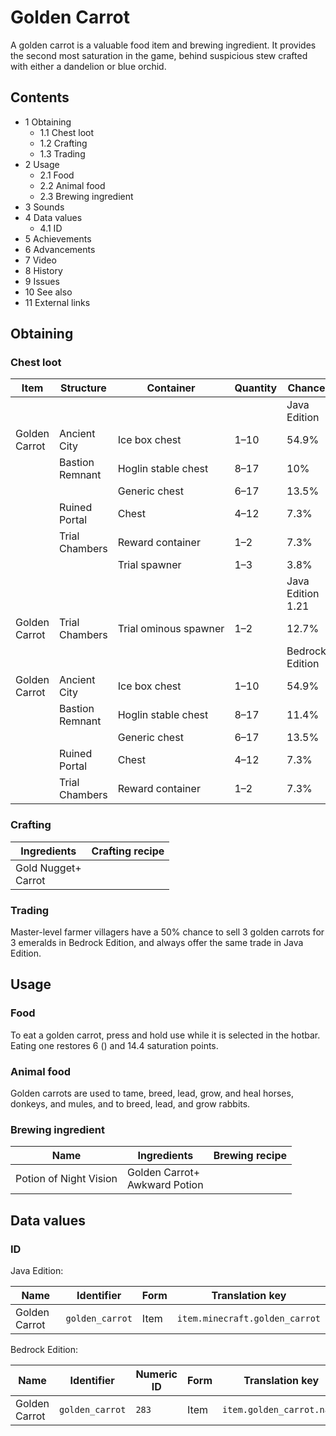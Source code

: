 # Golden Carrot
A golden carrot is a valuable food item and brewing ingredient. It provides the second most saturation in the game, behind suspicious stew crafted with either a dandelion or blue orchid.

## Contents
- 1 Obtaining
	- 1.1 Chest loot
	- 1.2 Crafting
	- 1.3 Trading
- 2 Usage
	- 2.1 Food
	- 2.2 Animal food
	- 2.3 Brewing ingredient
- 3 Sounds
- 4 Data values
	- 4.1 ID
- 5 Achievements
- 6 Advancements
- 7 Video
- 8 History
- 9 Issues
- 10 See also
- 11 External links

## Obtaining
### Chest loot
| Item          | Structure       | Container             | Quantity | Chance            |
|---------------|-----------------|-----------------------|----------|-------------------|
|               |                 |                       |          | Java Edition      |
| Golden Carrot | Ancient City    | Ice box chest         | 1–10     | 54.9%             |
|               | Bastion Remnant | Hoglin stable chest   | 8–17     | 10%               |
|               |                 | Generic chest         | 6–17     | 13.5%             |
|               | Ruined Portal   | Chest                 | 4–12     | 7.3%              |
|               | Trial Chambers  | Reward container      | 1–2      | 7.3%              |
|               |                 | Trial spawner         | 1–3      | 3.8%              |
|               |                 |                       |          | Java Edition 1.21 |
| Golden Carrot | Trial Chambers  | Trial ominous spawner | 1–2      | 12.7%             |
|               |                 |                       |          | Bedrock Edition   |
| Golden Carrot | Ancient City    | Ice box chest         | 1–10     | 54.9%             |
|               | Bastion Remnant | Hoglin stable chest   | 8–17     | 11.4%             |
|               |                 | Generic chest         | 6–17     | 13.5%             |
|               | Ruined Portal   | Chest                 | 4–12     | 7.3%              |
|               | Trial Chambers  | Reward container      | 1–2      | 7.3%              |

### Crafting
| Ingredients             | Crafting recipe |
|-------------------------|-----------------|
| Gold Nugget+<br/>Carrot |                 |

### Trading
Master-level farmer villagers have a 50% chance to sell 3 golden carrots for 3 emeralds in Bedrock Edition, and always offer the same trade in Java Edition.

## Usage
### Food
To eat a golden carrot, press and hold use while it is selected in the hotbar. Eating one restores 6 () and 14.4 saturation points. 

### Animal food
Golden carrots are used to tame, breed, lead, grow, and heal horses, donkeys, and mules, and to breed, lead, and grow rabbits.

### Brewing ingredient
| Name                   | Ingredients                       | Brewing recipe |
|------------------------|-----------------------------------|----------------|
| Potion of Night Vision | Golden Carrot+<br/>Awkward Potion |                |

## Data values
### ID
Java Edition:

| Name          | Identifier      | Form | Translation key                |
|---------------|-----------------|------|--------------------------------|
| Golden Carrot | `golden_carrot` | Item | `item.minecraft.golden_carrot` |

Bedrock Edition:

| Name          | Identifier      | Numeric ID | Form | Translation key           |
|---------------|-----------------|------------|------|---------------------------|
| Golden Carrot | `golden_carrot` | `283`      | Item | `item.golden_carrot.name` |

